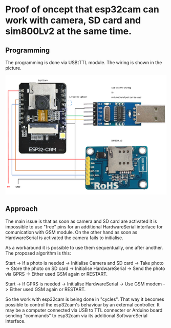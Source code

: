 # Proof of oncept that esp32cam can work with camera, SD card and sim800Lv2 at the same time.

## Programming
The programming is done via USBtTTL module. The wiring is shown in the picture.

![alt text](https://github.com/DmitryLapshov/esp32cam_sim800Lv2_proof_of_concept/blob/main/esp32cam02.png)

## Approach
The main issue is that as soon as camera and SD card are activated it is impossible to use "free" pins for an additional HardwareSerial interface for comunication with GSM module.
On the other hand as soon as HardwareSerial is activated the camera fails to initialise.

As a workaround it is possible to use them sequentually, one after another. The proposed algorithm is this:

Start -> If a photo is needed -> Initialise Camera and SD card -> Take photo -> Store the photo on SD card -> Initialise HardwareSerial -> Send the photo via GPRS -> Either used GSM again or RESTART.

Start -> If GPRS is needed -> Initialise HardwareSerial -> Use GSM modem -> Either used GSM again or RESTART.

So the work with esp32cam is being done in "cycles". That way it becomes possible to control the esp32cam's behaviour by an external controller. It may be a computer connected via USB to TTL connecter or Arduino board sending "commands" to esp32cam via its additional SoftwareSerial interface.
